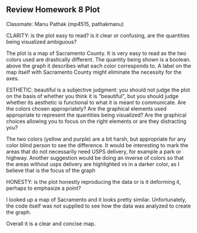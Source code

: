 ## Review Homework 8 Plot
Classmate: Manu Pathak (mp4515, pathakmanu)

CLARITY: is the plot easy to read? is it clear or confusing, are the quantities being visualized ambiguous? 

The plot is a map of Sacramento County. It is very easy to read as the two colors used are drastically different. The quantity being shown is a boolean. above the graph it describes what each color corresponds to. A label on the map itself with Sacramento County might eliminate the necessity for the axes. 


ESTHETIC: beautiful is a subjective judgment: you should not judge the plot on the basis of whether you think it is "beautiful", but you should judge whether its aesthetic is functional to what it is meant to communicate. Are the colors chosen appropriately? Are the graphical elements used appropriate to represent the quantities being visualized? Are the graphical choices allowing you to focus on the right elements or are they distracting you?

The two colors (yellow and purple) are a bit harsh, but appropriate for any color blind person to see the difference. It would be interesting to mark the areas that do not necessarily need USPS delivery, for example a park or highway. Another suggestion would be doing an inverse of colors so that the areas without usps delivery are highlighted vs in a darker color, as I believe that is the focus of the graph

HONESTY: is the plot honestly reproducing the data or is it deforming it, perhaps to emphasize a point?

I looked up a map of Sacramento and it looks pretty similar. Unfortunately, the code itself was not supplied to see how the data was analyzed to create the graph. 

Overall it is a clear and concise map. 

